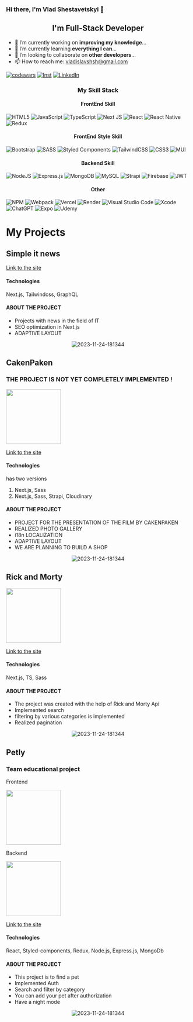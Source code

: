 
### Hi there, I'm Vlad Shestavetskyi 👋
<h2 align="center">I'm Full-Stack Developer</h2>


- 🔭 I’m currently working on **improving my knowledge**...
- 🌱 I’m currently learning **everything I can**...
- 👯 I’m looking to collaborate on **other developers**...
- 📫 How to reach me: vladislavshsh@gmail.com

<p align="center">
  
   <a href="https://www.codewars.com/users/proydusvit" target="_blank"><img alt="codewars" src="https://img.shields.io/badge/Codewars-B1361E?style=for-the-badge&logo=codewars&logoColor=grey"></a>
        <a href="https://www.instagram.com/_proidysvit/" target="_blank"><img alt="Inst" src="https://img.shields.io/badge/Instagram-%23E4405F.svg?style=for-the-badge&logo=Instagram&logoColor=white"></a>
    <a href="https://www.linkedin.com/in/vladyslavshestavetskyi/" target="_blank"><img alt="LinkedIn" src="https://img.shields.io/badge/linkedin-%230077B5.svg?style=for-the-badge&logo=linkedin&logoColor=white"></a>
</p>

<h3 align="center">My Skill Stack</h3>

<h4 align="center">FrontEnd Skill</h4>



![HTML5](https://img.shields.io/badge/html5-%23E34F26.svg?style=for-the-badge&logo=html5&logoColor=white)
![JavaScript](https://img.shields.io/badge/javascript-%23323330.svg?style=for-the-badge&logo=javascript&logoColor=%23F7DF1E)
![TypeScript](https://img.shields.io/badge/typescript-%23007ACC.svg?style=for-the-badge&logo=typescript&logoColor=white)
![Next JS](https://img.shields.io/badge/Next-black?style=for-the-badge&logo=next.js&logoColor=white)
![React](https://img.shields.io/badge/react-%2320232a.svg?style=for-the-badge&logo=react&logoColor=%2361DAFB)
![React Native](https://img.shields.io/badge/react_native-%2320232a.svg?style=for-the-badge&logo=react&logoColor=%2361DAFB)
![Redux](https://img.shields.io/badge/redux-%23593d88.svg?style=for-the-badge&logo=redux&logoColor=white)

<h4 align="center">FrontEnd Style Skill</h4>
  
![Bootstrap](https://img.shields.io/badge/bootstrap-%238511FA.svg?style=for-the-badge&logo=bootstrap&logoColor=white)
![SASS](https://img.shields.io/badge/SASS-hotpink.svg?style=for-the-badge&logo=SASS&logoColor=white)
![Styled Components](https://img.shields.io/badge/styled--components-DB7093?style=for-the-badge&logo=styled-components&logoColor=white)
![TailwindCSS](https://img.shields.io/badge/tailwindcss-%2338B2AC.svg?style=for-the-badge&logo=tailwind-css&logoColor=white)
![CSS3](https://img.shields.io/badge/css3-%231572B6.svg?style=for-the-badge&logo=css3&logoColor=white)
![MUI](https://img.shields.io/badge/MUI-%230081CB.svg?style=for-the-badge&logo=mui&logoColor=white)

<h4 align="center">Backend Skill</h4>

  ![NodeJS](https://img.shields.io/badge/node.js-6DA55F?style=for-the-badge&logo=node.js&logoColor=white)
![Express.js](https://img.shields.io/badge/express.js-%23404d59.svg?style=for-the-badge&logo=express&logoColor=%2361DAFB)
![MongoDB](https://img.shields.io/badge/MongoDB-%234ea94b.svg?style=for-the-badge&logo=mongodb&logoColor=white)
![MySQL](https://img.shields.io/badge/mysql-%2300f.svg?style=for-the-badge&logo=mysql&logoColor=white)
![Strapi](https://img.shields.io/badge/strapi-%232E7EEA.svg?style=for-the-badge&logo=strapi&logoColor=white)
![Firebase](https://img.shields.io/badge/firebase-%23039BE5.svg?style=for-the-badge&logo=firebase)
![JWT](https://img.shields.io/badge/JWT-black?style=for-the-badge&logo=JSON%20web%20tokens)
<h4 align="center">Other</h4>
  

![NPM](https://img.shields.io/badge/NPM-%23CB3837.svg?style=for-the-badge&logo=npm&logoColor=white)
![Webpack](https://img.shields.io/badge/webpack-%238DD6F9.svg?style=for-the-badge&logo=webpack&logoColor=black)
![Vercel](https://img.shields.io/badge/vercel-%23000000.svg?style=for-the-badge&logo=vercel&logoColor=white)
![Render](https://img.shields.io/badge/Render-%46E3B7.svg?style=for-the-badge&logo=render&logoColor=white)
![Visual Studio Code](https://img.shields.io/badge/Visual%20Studio%20Code-0078d7.svg?style=for-the-badge&logo=visual-studio-code&logoColor=white)
![Xcode](https://img.shields.io/badge/Xcode-007ACC?style=for-the-badge&logo=Xcode&logoColor=white)
![ChatGPT](https://img.shields.io/badge/chatGPT-74aa9c?style=for-the-badge&logo=openai&logoColor=white)
![Expo](https://img.shields.io/badge/expo-1C1E24?style=for-the-badge&logo=expo&logoColor=#D04A37)
![Udemy](https://img.shields.io/badge/Udemy-A435F0?style=for-the-badge&logo=Udemy&logoColor=white)

<h1>My Projects </h1>

<h2>Simple it news</h2>


<p align="left"> <a href="https://www.simpleitnews.tech/" download> Link to the site</a>
</p>

<h4>Technologies </h4>


Next.js, Tailwindcss, GraphQL



<h4>ABOUT THE PROJECT </h4>

* Projects with news in the field of IT
* SEO optimization in Next.js
* ADAPTIVE LAYOUT


<p align="center">
<img src="https://res.cloudinary.com/dg6fnnbpd/image/upload/v1703252879/q7jouo94bjb2k9lapcvb.png" alt="2023-11-24-181344" border="0">

</p>



<h2> CakenPaken </h2>
<h3>THE PROJECT IS NOT YET COMPLETELY IMPLEMENTED !</h3>
<p align="left"> <a href="https://github.com/proydusvit/CAKENPAKEN.git" download> <img src="https://user-images.githubusercontent.com/33416429/92813512-27f0bb80-f376-11ea-8562-ee2b3e416aec.png" width="150" ></a>
</p>

<p align="left"> <a href="https://cakenpaken-6n28.vercel.app/uk" download> Link to the site</a>
</p>

<h4>Technologies </h4>

<p>has two versions </p>

1. Next.js, Sass
2. Next.js, Sass, Strapi, Сloudinary


<h4>ABOUT THE PROJECT </h4>

* PROJECT FOR THE PRESENTATION OF THE FILM BY CAKENPAKEN
* REALIZED PHOTO GALLERY
* i18n LOCALIZATION
* ADAPTIVE LAYOUT
* WE ARE PLANNING TO BUILD A SHOP

<p align="center">
<img src="https://res.cloudinary.com/dg6fnnbpd/image/upload/v1700842849/psdrpmwwbllzzxwxwmxb.png" alt="2023-11-24-181344" border="0">

</p>



<h2> Rick and Morty </h2>

<p align="left"> <a href="https://github.com/proydusvit/RickAndMorty_Next.js.git" download> <img src="https://user-images.githubusercontent.com/33416429/92813512-27f0bb80-f376-11ea-8562-ee2b3e416aec.png" width="150" ></a>
</p>

<p align="left"> <a href="https://rick-and-morty-next-js-tau.vercel.app/
" download> Link to the site</a>
</p>

<h4>Technologies </h4>

 Next.js, TS, Sass 

<h4>ABOUT THE PROJECT </h4>

* The project was created with the help of  Rick and Morty Api
* Implemented search
* filtering by various categories is implemented
* Realized pagination
  


<p align="center">
<img src="https://res.cloudinary.com/dg6fnnbpd/image/upload/v1700992702/q1oowv3euhgs8ogshev1.png" alt="2023-11-24-181344" border="0">

</p>

<h2>Petly</h2>

<h3>Team educational project</h3>

<p>Frontend</p>
<p align="left"> <a href="https://github.com/MaximKucheriaviy/pets-team-4.git" download> <img src="https://user-images.githubusercontent.com/33416429/92813512-27f0bb80-f376-11ea-8562-ee2b3e416aec.png" width="150" ></a>
</p>

<p>Backend</p>
<p align="left"> <a href="https://github.com/MaximKucheriaviy/pets-server-team4.git" download> <img src="https://user-images.githubusercontent.com/33416429/92813512-27f0bb80-f376-11ea-8562-ee2b3e416aec.png" width="150" ></a>
</p>


<p align="left"> <a href="https://quiet-moonbeam-dd0d59.netlify.app/" download> Link to the site</a>
</p>

<h4>Technologies </h4>

React, Styled-components, Redux, Node.js, Express.js, MongoDb

<h4>ABOUT THE PROJECT </h4>

* This project is to find a pet
* Implemented Auth
* Search and filter by category
* You can add your pet after authorization
* Have a night mode
  


<p align="center">
<img src="https://res.cloudinary.com/dg6fnnbpd/image/upload/v1700995140/yrcer3p6qtaekzjex87b.png" alt="2023-11-24-181344" border="0">

</p>

